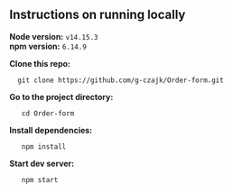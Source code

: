 ## Instructions on running locally

**Node version:**
`
  v14.15.3
` \
**npm version:**
`
  6.14.9
`

**Clone this repo:**

```
  git clone https://github.com/g-czajk/Order-form.git
```
**Go to the project directory:**

```
   cd Order-form
```
**Install dependencies:**

```
   npm install
```
**Start dev server:**

```
   npm start
```
